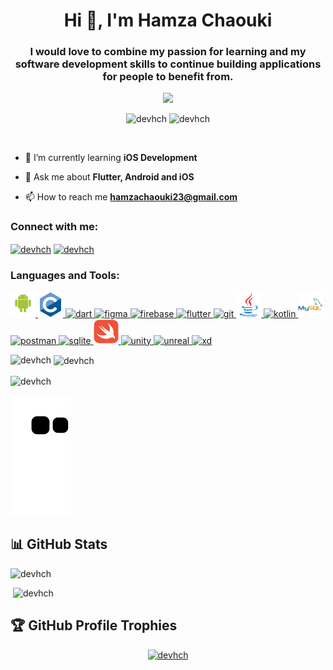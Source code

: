 <h1 align="center">Hi 👋, I'm Hamza Chaouki</h1>
<h3 align="center">I would love to combine my passion for learning and my software development skills to continue building applications for people to benefit from.</h3>

<p align="center"> <img src="https://readme-typing-svg.herokuapp.com?lines=Welcome,+Let's+follow+each+other+💖" /> </p>
 
<p align="center"> <img src="https://komarev.com/ghpvc/?username=devhch&label=Profile%20views&color=004080&style=flat" alt="devhch" height="40" width="240" />
	           <img src="https://img.shields.io/github/followers/devhch?label=Followers&color=800000&style=flat" alt="devhch" height="40" width="160" />
</p>
<br>

- 🌱 I’m currently learning **iOS Development**

- 💬 Ask me about **Flutter, Android and iOS**

- 📫 How to reach me **hamzachaouki23@gmail.com**

<h3 align="left">Connect with me:</h3>
<p align="left">
<a href="https://linkedin.com/in/devhch" target="blank"><img align="center" src="https://raw.githubusercontent.com/rahuldkjain/github-profile-readme-generator/master/src/images/icons/Social/linked-in-alt.svg" alt="devhch" height="30" width="40" /></a>
<a href="https://instagram.com/devhch" target="blank"><img align="center" src="https://raw.githubusercontent.com/rahuldkjain/github-profile-readme-generator/master/src/images/icons/Social/instagram.svg" alt="devhch" height="30" width="40" /></a>
</p>

<h3 align="left">Languages and Tools:</h3>
<p align="left"> <a href="https://developer.android.com" target="_blank" rel="noreferrer"> <img src="https://raw.githubusercontent.com/devicons/devicon/master/icons/android/android-original-wordmark.svg" alt="android" width="40" height="40"/> </a> <a href="https://www.cprogramming.com/" target="_blank" rel="noreferrer"> <img src="https://raw.githubusercontent.com/devicons/devicon/master/icons/c/c-original.svg" alt="c" width="40" height="40"/> </a> <a href="https://dart.dev" target="_blank" rel="noreferrer"> <img src="https://www.vectorlogo.zone/logos/dartlang/dartlang-icon.svg" alt="dart" width="40" height="40"/> </a> <a href="https://www.figma.com/" target="_blank" rel="noreferrer"> <img src="https://www.vectorlogo.zone/logos/figma/figma-icon.svg" alt="figma" width="40" height="40"/> </a> <a href="https://firebase.google.com/" target="_blank" rel="noreferrer"> <img src="https://www.vectorlogo.zone/logos/firebase/firebase-icon.svg" alt="firebase" width="40" height="40"/> </a> <a href="https://flutter.dev" target="_blank" rel="noreferrer"> <img src="https://www.vectorlogo.zone/logos/flutterio/flutterio-icon.svg" alt="flutter" width="40" height="40"/> </a> <a href="https://git-scm.com/" target="_blank" rel="noreferrer"> <img src="https://www.vectorlogo.zone/logos/git-scm/git-scm-icon.svg" alt="git" width="40" height="40"/> </a> <a href="https://www.java.com" target="_blank" rel="noreferrer"> <img src="https://raw.githubusercontent.com/devicons/devicon/master/icons/java/java-original.svg" alt="java" width="40" height="40"/> </a> <a href="https://kotlinlang.org" target="_blank" rel="noreferrer"> <img src="https://www.vectorlogo.zone/logos/kotlinlang/kotlinlang-icon.svg" alt="kotlin" width="40" height="40"/> </a> <a href="https://www.mysql.com/" target="_blank" rel="noreferrer"> <img src="https://raw.githubusercontent.com/devicons/devicon/master/icons/mysql/mysql-original-wordmark.svg" alt="mysql" width="40" height="40"/> </a> <a href="https://postman.com" target="_blank" rel="noreferrer"> <img src="https://www.vectorlogo.zone/logos/getpostman/getpostman-icon.svg" alt="postman" width="40" height="40"/> </a> <a href="https://www.sqlite.org/" target="_blank" rel="noreferrer"> <img src="https://www.vectorlogo.zone/logos/sqlite/sqlite-icon.svg" alt="sqlite" width="40" height="40"/> </a> <a href="https://developer.apple.com/swift/" target="_blank" rel="noreferrer"> <img src="https://raw.githubusercontent.com/devicons/devicon/master/icons/swift/swift-original.svg" alt="swift" width="40" height="40"/> </a> <a href="https://unity.com/" target="_blank" rel="noreferrer"> <img src="https://www.vectorlogo.zone/logos/unity3d/unity3d-icon.svg" alt="unity" width="40" height="40"/> </a> <a href="https://unrealengine.com/" target="_blank" rel="noreferrer"> <img src="https://raw.githubusercontent.com/kenangundogan/fontisto/036b7eca71aab1bef8e6a0518f7329f13ed62f6b/icons/svg/brand/unreal-engine.svg" alt="unreal" width="40" height="40"/> </a> <a href="https://www.adobe.com/products/xd.html" target="_blank" rel="noreferrer"> <img src="https://cdn.worldvectorlogo.com/logos/adobe-xd.svg" alt="xd" width="40" height="40"/> </a> </p>

<p><img align="left" src="https://github-readme-stats.vercel.app/api/top-langs?username=devhch&show_icons=true&locale=en&layout=compact" alt="devhch" /></p>

<p>&nbsp;<img align="center" src="https://github-readme-stats.vercel.app/api?username=devhch&show_icons=true&locale=en" alt="devhch" /></p>

<p><img align="center" src="https://github-readme-streak-stats.herokuapp.com/?user=devhch&" alt="devhch" /></p>

<img src="https://github.com/Amira-Zahran/Amira-zahran/blob/output/github-contribution-grid-snake.svg" alt="Snake"/>

## 📊 GitHub Stats
<p align="left"> <img  src="https://github-readme-stats.vercel.app/api/top-langs?username=devhch&show_icons=true&locale=en&layout=compact&theme=radical&hide_border=true" alt="devhch" /> </p>
<p align="left"> &nbsp;<img  src="https://github-readme-stats.vercel.app/api?username=devhch&show_icons=true&locale=en&theme=tokyonight" alt="devhch" /> </p>

## 🏆 GitHub Profile Trophies
<p align="center">
 <a href="https://github.com/ryo-ma/github-profile-trophy"><img src="https://github-profile-trophy.vercel.app/?username=devhch&theme=algolia" alt="devhch" /></a> </p>

